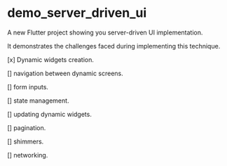 # demo_server_driven_ui

A new Flutter project showing you server-driven UI implementation.

It demonstrates the challenges faced during implementing this technique.

[x] Dynamic widgets creation.

[] navigation between dynamic screens.

[] form inputs.

[] state management.

[] updating dynamic widgets.

[] pagination.

[] shimmers.

[] networking.
